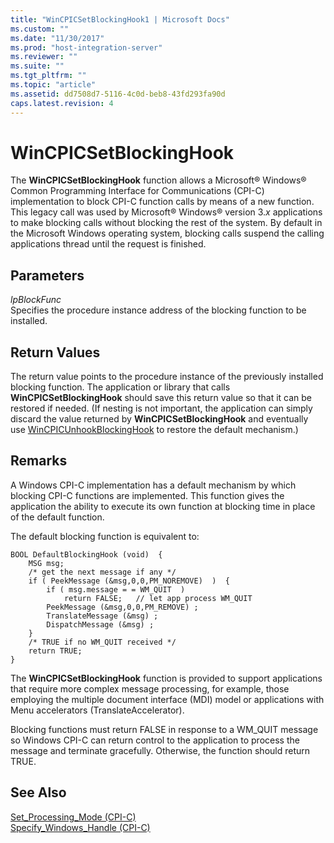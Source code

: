 ```yaml
---
title: "WinCPICSetBlockingHook1 | Microsoft Docs"
ms.custom: ""
ms.date: "11/30/2017"
ms.prod: "host-integration-server"
ms.reviewer: ""
ms.suite: ""
ms.tgt_pltfrm: ""
ms.topic: "article"
ms.assetid: dd7508d7-5116-4c0d-beb8-43fd293fa90d
caps.latest.revision: 4
---
```

# WinCPICSetBlockingHook
The **WinCPICSetBlockingHook** function allows a Microsoft® Windows® Common Programming Interface for Communications (CPI-C) implementation to block CPI-C function calls by means of a new function. This legacy call was used by Microsoft® Windows® version 3.*x* applications to make blocking calls without blocking the rest of the system. By default in the Microsoft Windows operating system, blocking calls suspend the calling applications thread until the request is finished.  
  
## Parameters  
 *lpBlockFunc*  
 Specifies the procedure instance address of the blocking function to be installed.  
  
## Return Values  
 The return value points to the procedure instance of the previously installed blocking function. The application or library that calls **WinCPICSetBlockingHook** should save this return value so that it can be restored if needed. (If nesting is not important, the application can simply discard the value returned by **WinCPICSetBlockingHook** and eventually use [WinCPICUnhookBlockingHook](../HIS2010/wincpicunhookblockinghook1.md) to restore the default mechanism.)  
  
## Remarks  
 A Windows CPI-C implementation has a default mechanism by which blocking CPI-C functions are implemented. This function gives the application the ability to execute its own function at blocking time in place of the default function.  
  
 The default blocking function is equivalent to:  
  
```  
BOOL DefaultBlockingHook (void)  {  
    MSG msg;  
    /* get the next message if any */  
    if ( PeekMessage (&msg,0,0,PM_NOREMOVE)  )  {  
        if ( msg.message = = WM_QUIT  )  
            return FALSE;   // let app process WM_QUIT  
        PeekMessage (&msg,0,0,PM_REMOVE) ;  
        TranslateMessage (&msg) ;  
        DispatchMessage (&msg) ;  
    }  
    /* TRUE if no WM_QUIT received */  
    return TRUE;  
}  
```  
  
 The **WinCPICSetBlockingHook** function is provided to support applications that require more complex message processing, for example, those employing the multiple document interface (MDI) model or applications with Menu accelerators (TranslateAccelerator).  
  
 Blocking functions must return FALSE in response to a WM_QUIT message so Windows CPI-C can return control to the application to process the message and terminate gracefully. Otherwise, the function should return TRUE.  
  
## See Also  
 [Set_Processing_Mode (CPI-C)](../HIS2010/set-processing-mode-cpi-c-1.md)   
 [Specify_Windows_Handle (CPI-C)](../HIS2010/specify-windows-handle-cpi-c-1.md)